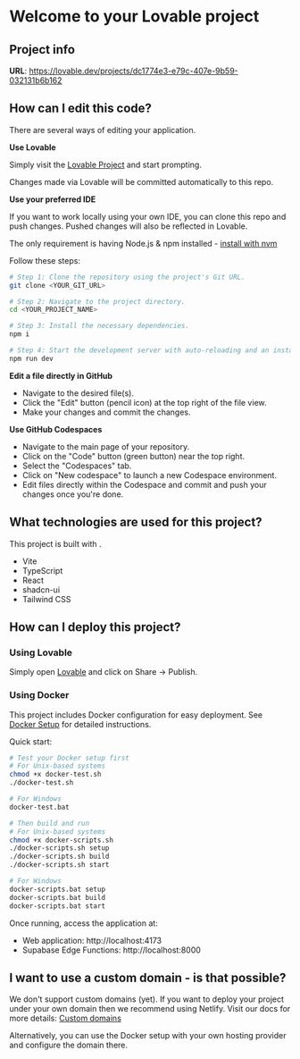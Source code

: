 # Welcome to your Lovable project

## Project info

**URL**: https://lovable.dev/projects/dc1774e3-e79c-407e-9b59-032131b6b162

## How can I edit this code?

There are several ways of editing your application.

**Use Lovable**

Simply visit the [Lovable Project](https://lovable.dev/projects/dc1774e3-e79c-407e-9b59-032131b6b162) and start prompting.

Changes made via Lovable will be committed automatically to this repo.

**Use your preferred IDE**

If you want to work locally using your own IDE, you can clone this repo and push changes. Pushed changes will also be reflected in Lovable.

The only requirement is having Node.js & npm installed - [install with nvm](https://github.com/nvm-sh/nvm#installing-and-updating)

Follow these steps:

```sh
# Step 1: Clone the repository using the project's Git URL.
git clone <YOUR_GIT_URL>

# Step 2: Navigate to the project directory.
cd <YOUR_PROJECT_NAME>

# Step 3: Install the necessary dependencies.
npm i

# Step 4: Start the development server with auto-reloading and an instant preview.
npm run dev
```

**Edit a file directly in GitHub**

- Navigate to the desired file(s).
- Click the "Edit" button (pencil icon) at the top right of the file view.
- Make your changes and commit the changes.

**Use GitHub Codespaces**

- Navigate to the main page of your repository.
- Click on the "Code" button (green button) near the top right.
- Select the "Codespaces" tab.
- Click on "New codespace" to launch a new Codespace environment.
- Edit files directly within the Codespace and commit and push your changes once you're done.

## What technologies are used for this project?

This project is built with .

- Vite
- TypeScript
- React
- shadcn-ui
- Tailwind CSS

## How can I deploy this project?

### Using Lovable

Simply open [Lovable](https://lovable.dev/projects/dc1774e3-e79c-407e-9b59-032131b6b162) and click on Share -> Publish.

### Using Docker

This project includes Docker configuration for easy deployment. See [Docker Setup](README.docker.md) for detailed instructions.

Quick start:

```bash
# Test your Docker setup first
# For Unix-based systems
chmod +x docker-test.sh
./docker-test.sh

# For Windows
docker-test.bat

# Then build and run
# For Unix-based systems
chmod +x docker-scripts.sh
./docker-scripts.sh setup
./docker-scripts.sh build
./docker-scripts.sh start

# For Windows
docker-scripts.bat setup
docker-scripts.bat build
docker-scripts.bat start
```

Once running, access the application at:
- Web application: http://localhost:4173
- Supabase Edge Functions: http://localhost:8000

## I want to use a custom domain - is that possible?

We don't support custom domains (yet). If you want to deploy your project under your own domain then we recommend using Netlify. Visit our docs for more details: [Custom domains](https://docs.lovable.dev/tips-tricks/custom-domain/)

Alternatively, you can use the Docker setup with your own hosting provider and configure the domain there.
